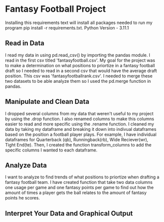 # Fantasy Football Project

Installing this requirements text will install all packages needed to run my program
pip install -r requirements.txt. Python Version - 3.11.1

## Read in Data
I read my data in using pd.read_csv() by importing the pandas module. I read in the first csv titled 'fantasyfootball.csv'. My goal for the project was to make a determination on what positions to priortize in a fantasy football draft so I needed to read in a second csv that would have the average draft position. This csv was 'fantasyfootballrank.csv'. I needed to merge these two datasets to be able analyze them so I used the pd.merge function in pandas.


## Manipulate and Clean Data
I dropped several columns from my data that weren't useful to my project by using the .drop function. I also renamed columns to make this columns easier to read and more specific using the .rename function.
I cleaned my data by taking my dataframe and breaking it down into indivual dataframes based on the position a football player plays. For example, I have individual dataframes for Quarterback (qb), Runningback(rb), Wide Reciever(wr), Tight End(te). Then, I created the function transform_columns to add the specific columns I wanted to each dataframe. 


## Analyze Data
I want to analyze to find trends of what positions to priortize when drafting a fantasy football team. I have created function that take two data columns one usage per game and one fantasy points per game to find out how the amount of times a player gets the ball relates to the amount of fantasy points he scores.

## Interpret Your Data and Graphical Output


